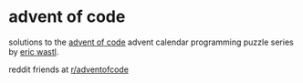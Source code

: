 # advent of code
solutions to the [advent of code](https://adventofcode.com) advent calendar programming puzzle series by [eric wastl](https://github.com/topaz).

reddit friends at [r/adventofcode](https://www.reddit.com/r/adventofcode/)
